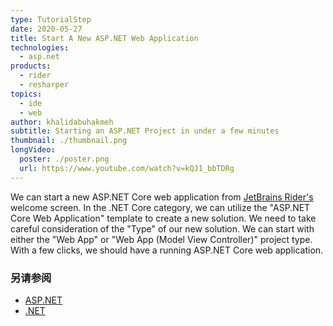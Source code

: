 ```yaml
---
type: TutorialStep
date: 2020-05-27
title: Start A New ASP.NET Web Application
technologies:
  - asp.net
products:
  - rider
  - resharper
topics:
  - ide
  - web
author: khalidabuhakmeh
subtitle: Starting an ASP.NET Project in under a few minutes
thumbnail: ./thumbnail.png
longVideo:
  poster: ./poster.png
  url: https://www.youtube.com/watch?v=kQJ1_bbTDRg
---
```


We can start a new ASP.NET Core web application from [JetBrains Rider's](https://jetbrains.com/rider) welcome screen. In the .NET Core category, we can utilize the "ASP.NET Core Web Application" template to create a new solution. We need to take careful consideration of the "Type" of our new solution. We can start with either the "Web App" or "Web App (Model View Controller)" project type. With a few clicks, we should have a running ASP.NET Core web application.

### 另请参阅

- [ASP.NET](https://dotnet.microsoft.com/apps/aspnet)
- [.NET](https://dot.net/)